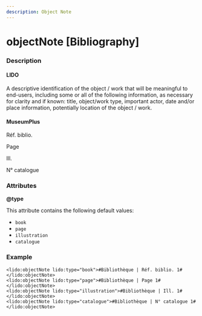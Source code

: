 ```yaml
---
description: Object Note
---
```


# objectNote \[Bibliography\]

### Description

#### LIDO

A descriptive identification of the object / work that will be meaningful to end-users, including some or all of the following information, as necessary for clarity and if known: title, object/work type, important actor, date and/or place information, potentially location of the object / work.

#### MuseumPlus

Réf. biblio.

Page

Ill.

N° catalogue

### Attributes

**@type**

This attribute contains the following default values:

* `book`
* `page`
* `illustration`
* `catalogue`

### Example

```markup
<lido:objectNote lido:type="book">#Bibliothèque | Réf. biblio. 1#</lido:objectNote>
<lido:objectNote lido:type="page">#Bibliothèque | Page 1#</lido:objectNote>
<lido:objectNote lido:type="illustration">#Bibliothèque | Ill. 1#</lido:objectNote>
<lido:objectNote lido:type="catalogue">#Bibliothèque | N° catalogue 1#</lido:objectNote>
```



